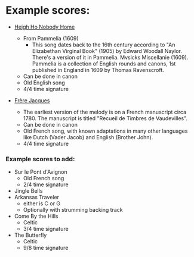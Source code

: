 # Example scores:

- [Heigh Ho Nobody Home](./HeighHoNobodyHome.kt)
  - From Pammelia (1609)
    - This song dates back to the 16th century according to "An Elizabethan Virginal Book" (1905) by Edward Woodall
      Naylor. There's a version of it in Pammelia. Mvsicks Miscellanie (1609). Pammelia is a collection of English
      rounds and canons, 1st published in England in 1609 by Thomas Ravenscroft.
  - Can be done in canon
  - Old English song
  - 4/4 time signature

- [Frère Jacques](./FrereJacques.kt)
  - The earliest version of the melody is on a French manuscript circa 1780. The manuscript is titled "Recueil de
    Timbres de Vaudevilles".
  - Can be done in canon
  - Old French song, with known adaptations in many other languages like Dutch (Vader Jacob) and English (Brother John).
  - 4/4 time signature

### Example scores to add:

- Sur le Pont d'Avignon
  - Old French song
  - 2/4 time signature
- Jingle Bells
- Arkansas Traveler
  - either is C or G
  - Optionally with strumming backing track
- Come By the Hills
  - Celtic
  - 3/4 time signature
- The Butterfly
  - Celtic
  - 9/8 time signature
